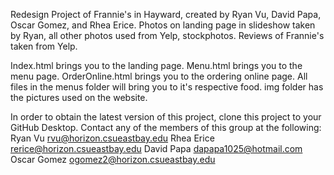 Redesign Project of Frannie's in Hayward, created by Ryan Vu, David Papa, Oscar Gomez, and Rhea Erice.
Photos on landing page in slideshow taken by Ryan, all other photos used from Yelp, stockphotos.
Reviews of Frannie's taken from Yelp.

Index.html brings you to the landing page.
Menu.html brings you to the menu page.
OrderOnline.html brings you to the ordering online page.
All files in the menus folder will bring you to it's respective food.
img folder has the pictures used on the website.

In order to obtain the latest version of this project, clone this project to your GitHub Desktop.
Contact any of the members of this group at the following:
    Ryan Vu rvu@horizon.csueastbay.edu
    Rhea Erice rerice@horizon.csueastbay.edu
    David Papa dapapa1025@hotmail.com
    Oscar Gomez ogomez2@horizon.csueastbay.edu
